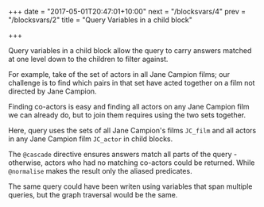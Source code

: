 +++
date = "2017-05-01T20:47:01+10:00"
next = "/blocksvars/4"
prev = "/blocksvars/2"
title = "Query Variables in a child block"

+++

Query variables in a child block allow the query to carry answers
matched at one level down to the children to filter against.

For example, take of the set of actors in all Jane Campion films; our
challenge is to find which pairs
in that set have acted together on a film not directed by Jane Campion.

Finding co-actors is easy and finding all actors on any Jane Campion
film we can already do, but to join them requires using the two sets
together.

Here, query uses the sets of all Jane Campion's films `JC_film` and
all actors in any Jane Campion film `JC_actor` in child blocks.

The `@cascade` directive ensures answers match all parts of the
query - otherwise, actors who had no matching co-actors could be
returned.  While `@normalise` makes the result only the aliased predicates.

The same query could have been writen using variables that span
multiple queries, but the graph traversal would be the same.

